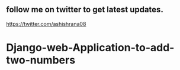 ## follow me on twitter to get latest updates.
https://twitter.com/ashishrana08

# Django-web-Application-to-add-two-numbers
